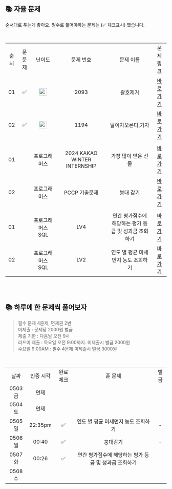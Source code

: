 ## 📚 자율 문제

순서대로 푸는게 좋아요.
필수로 풀어야하는 문제는 (✅ 체크표시) 했습니다.

<br/>
<table>
  <tr>
    <td align="center">순서</td>
    <td align="center">푼 문제</td>
    <td align="center">난이도</td>
    <td align="center">문제 번호</td>
    <td align="center">문제 이름</td>
    <td align="center">문제 링크</td>
  </tr>
   <tr>
    <td align="center">01</td>
    <td align="center">✅</td>
    <td align="center"><img height="23px" width="25px" src="https://d2gd6pc034wcta.cloudfront.net/tier/14.svg"></td>
    <td align="center">2093</td>
    <td align="center">괄호제거</td>
    <td align="center"><a href="https://www.acmicpc.net/problem/2093">바로가기</a></td>
  </tr>
    <tr>
    <td align="center">02</td>
    <td align="center">✅</td>
    <td align="center"><img height="23px" width="25px" src="https://d2gd6pc034wcta.cloudfront.net/tier/15.svg"></td>
    <td align="center">1194</td>
    <td align="center">달이차오른다,가자</td>
    <td align="center"><a href="https://www.acmicpc.net/problem/1194">바로가기</a></td>
  </tr>
    <tr>
    <td align="center"></td>
    <td align="center"></td>
    <td align="center"></td>
    <td align="center"></td>
    <td align="center"></td>
    <td align="center"></td>
  </tr>
  <tr>
    <td align="center">01</td>
    <td align="center"></td>
    <td align="center">프로그래머스</td>
    <td align="center">2024 KAKAO WINTER INTERNSHIP</td>
    <td align="center">가장 많이 받은 선물</td>
    <td align="center"><a href="https://school.programmers.co.kr/learn/courses/30/lessons/258712">바로가기</a></td>
  </tr>
   <tr>
    <td align="center">02</td>
    <td align="center"></td>
    <td align="center">프로그래머스</td>
    <td align="center">PCCP 기출문제</td>
    <td align="center">붕대 감기</td>
    <td align="center"><a href="https://school.programmers.co.kr/learn/courses/30/lessons/250137">바로가기</a></td>
  </tr>
    <tr>
    <td align="center"></td>
    <td align="center"></td>
    <td align="center"></td>
    <td align="center"></td>
    <td align="center"></td>
    <td align="center"></td>
  </tr>
  <tr>
    <td align="center">01</td>
    <td align="center"></td>
    <td align="center">프로그래머스 SQL</td>
    <td align="center">LV4</td>
    <td align="center">연간 평가점수에 해당하는 평가 등급 및 성과금 조회하기</td>
    <td align="center"><a href="https://school.programmers.co.kr/learn/courses/30/lessons/284528">바로가기</a></td>
  </tr>
   <tr>
    <td align="center">02</td>
    <td align="center"></td>
    <td align="center">프로그래머스 SQL</td>
    <td align="center">LV2</td>
    <td align="center">연도 별 평균 미세먼지 농도 조회하기</td>
    <td align="center"><a href="https://school.programmers.co.kr/learn/courses/30/lessons/284530">바로가기</a></td>
  </tr>
</table>
<br/><br/>

## 📚 하루에 한 문제씩 풀어보자
>필수 문제 4문제, 면제권 2번 <br>
미제출 : 문제당 2000원 벌금<br>
제출 기한 : 다음날 오전 9시 <br>
리드미 제출 : 목요일 오전 9:00까지. 미제출시 벌금 2000원 <br>
수요일 9:00AM : 필수 4문제 미제출시 벌금 3000원 <br>

<br>

<table>
  <tr>
    <td align="center">날짜</td>
    <td align="center">인증 시각</td>
    <td align="center">완료체크</td>
    <td align="center">푼 문제</td>
    <td align="center">벌금</td>
  </tr>
    <tr>
    <td align="center">0503금</td>
    <td align="center">면제</td>
    <td align="center"></td>
    <td align="center"></td>
    <td align="center"></td>
  </tr>
   <tr>
    <td align="center">0504토</td>
    <td align="center">면제</td>
    <td align="center"></td>
    <td align="center"></td>
    <td align="center"></td>
  </tr>
  <tr>
    <td align="center">0505일</td>
    <td align="center">22:35pm</td>
    <td align="center">✅</td>
    <td align="center">연도 별 평균 미세먼지 농도 조회하기</td>
    <td align="center">-</td>
  </tr>
  <tr>
    <td align="center">0506월</td>
    <td align="center">00:40</td>
    <td align="center">✅</td>
    <td align="center">붕대감기</td>
    <td align="center">-</td>
  </tr>
  <tr>
    <td align="center">0507화</td>
    <td align="center">00:26</td>
    <td align="center">✅</td>
    <td align="center">연간 평가점수에 해당하는 평가 등급 및 성과금 조회하기</td>
    <td align="center"></td>
  </tr>
  <tr>
    <td align="center">0508수</td>
    <td align="center"></td>
    <td align="center"></td>
    <td align="center"></td>
    <td align="center"></td>
  </tr>
</table>
